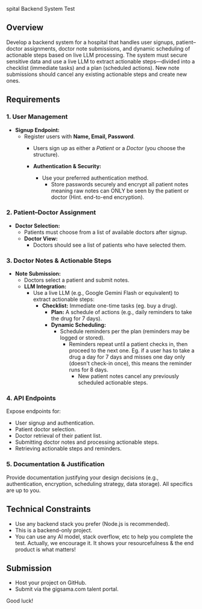 
spital Backend System Test

## Overview
Develop a backend system for a hospital that handles user signups, patient–doctor assignments, doctor note submissions, and dynamic scheduling of actionable steps based on live LLM processing. The system must secure sensitive data and use a live LLM to extract actionable steps—divided into a checklist (immediate tasks) and a plan (scheduled actions). New note submissions should cancel any existing actionable steps and create new ones.

## Requirements

### 1. User Management
- **Signup Endpoint:**  
  - Register users with **Name, Email, Password**.
    - Users sign up as either a *Patient* or a *Doctor* (you choose the structure).

    - **Authentication & Security:**  
      - Use your preferred authentication method.
        - Store passwords securely and encrypt all patient notes meaning raw notes can ONLY be seen by the patient or doctor (Hint. end-to-end encryption).

### 2. Patient–Doctor Assignment
- **Doctor Selection:**  
  - Patients must choose from a list of available doctors after signup.
  - **Doctor View:**  
    - Doctors should see a list of patients who have selected them.

### 3. Doctor Notes & Actionable Steps
- **Note Submission:**  
  - Doctors select a patient and submit notes.
  - **LLM Integration:**  
    - Use a live LLM (e.g., Google Gemini Flash or equivalent) to extract actionable steps:
        - **Checklist:** Immediate one-time tasks (eg. buy a drug).
            - **Plan:** A schedule of actions (e.g., daily reminders to take the drug for 7 days).
            - **Dynamic Scheduling:**  
              - Schedule reminders per the plan (reminders may be logged or stored).
                - Reminders repeat until a patient checks in, then proceed to the next one. Eg. if a user has to take a drug a day for 7 days and misses one day only (doesn't check-in once), this means the reminder runs for 8 days. 
                  - New patient notes cancel any previously scheduled actionable steps.

### 4. API Endpoints
Expose endpoints for:
- User signup and authentication.
- Patient doctor selection.
- Doctor retrieval of their patient list.
- Submitting doctor notes and processing actionable steps.
- Retrieving actionable steps and reminders.

### 5. Documentation & Justification
Provide documentation justifying your design decisions (e.g., authentication, encryption, scheduling strategy, data storage). All specifics are up to you.

## Technical Constraints
- Use any backend stack you prefer (Node.js is recommended).
- This is a backend-only project.
- You can use any AI model, stack overflow, etc to help you complete the test. Actually, we encourage it. It shows your resourcefulness & the end product is what matters!

## Submission
- Host your project on GitHub.
- Submit via the gigsama.com talent portal.

Good luck!

